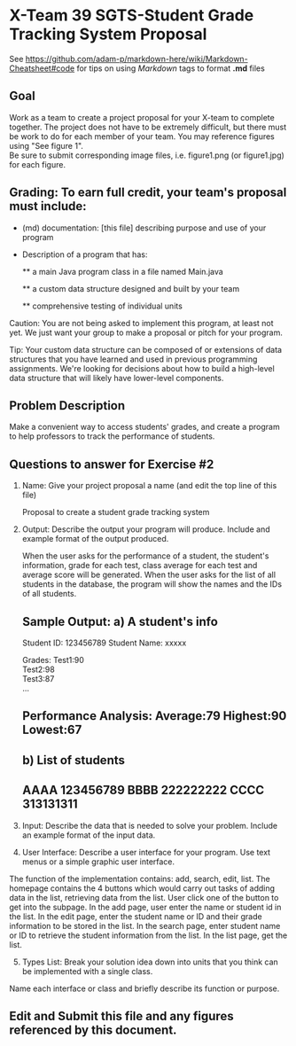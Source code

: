 # X-Team 39 SGTS-Student Grade Tracking System Proposal

See https://github.com/adam-p/markdown-here/wiki/Markdown-Cheatsheet#code for tips on using *Markdown* tags to format __.md__ files

## Goal

Work as a team to create a project proposal for your X-team to complete together.
The project does not have to be extremely difficult,
but there must be work to do for each member of your team.
You may reference figures using "See figure 1".  
Be sure to submit corresponding image files, i.e. figure1.png (or figure1.jpg) for each figure.

## Grading: To earn full credit, your team's proposal must include:

* (md) documentation: [this file] describing purpose and use of your program

* Description of a program that has:

  ** a main Java program class in a file named Main.java
  
  ** a custom data structure designed and built by your team
  
  ** comprehensive testing of individual units
  
 Caution: You are not being asked to implement this program, at least not yet. 
 We just want your group to make a proposal or pitch for your program.
 
 Tip: Your custom data structure can be composed of or extensions of data structures that you have learned and used in previous programming assignments.  We're looking for decisions about how to build a high-level data structure that will likely have lower-level components.

## Problem Description

Make a convenient way to access students' grades, and create a program to help professors to track the performance of students. 

## Questions to answer for Exercise #2

1. Name: Give your project proposal a name (and edit the top line of this file)

	Proposal to create a student grade tracking system


2. Output: Describe the output your program will produce.  Include and example format of the output produced.
	
	When the user asks for the performance of a student, the student's information, grade for each test, class average for each test and average score will be generated. When the user asks for the list of all students in the database, the program will show the names and the IDs of all students. 

	Sample Output:
	a) A student's info
	--------------------
	Student ID: 123456789
	Student Name: xxxxx
	
	Grades:
	Test1:90	
	Test2:98	
	Test3:87	
	...

	Performance Analysis:
	Average:79
	Highest:90
	Lowest:67
	---------------------

	b) List of students
	---------------------
	AAAA 123456789
	BBBB 222222222
	CCCC 313131311
	--------------------
	

3. Input: Describe the data that is needed to solve your problem. Include an example format of the input data.

	


4. User Interface: Describe a user interface for your program.  Use text menus or a simple graphic user interface.

The function of the implementation contains: add, search, edit, list. The homepage contains the 4 buttons which would carry out tasks of adding data in the list, retrieving data from the list. User click one of the button to get into the subpage. In the add page, user enter the name or student id in the list. In the edit page, enter the student name or ID and their grade information to be stored in the list. In the search page, enter student name or ID to retrieve the student information from the list. In the list page, get the list. 


5. Types List: Break your solution idea down into units that you think can be implemented with a single class.



Name each interface or class and briefly describe its function or purpose.


## Edit and Submit this file and any figures referenced by this document.

